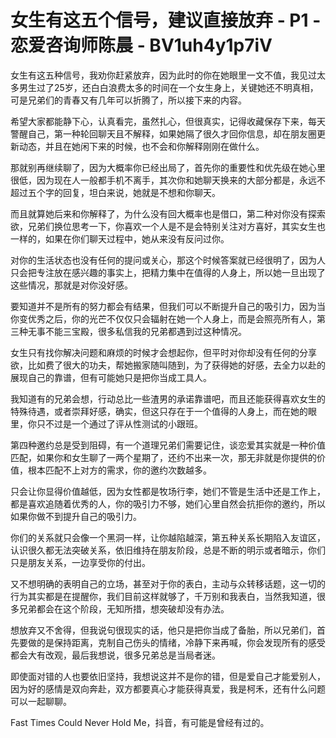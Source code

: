 # 女生有这五个信号，建议直接放弃 - P1 - 恋爱咨询师陈晨 - BV1uh4y1p7iV

女生有这五种信号，我劝你赶紧放弃，因为此时的你在她眼里一文不值，我见过太多男生过了25岁，还白白浪费太多的时间在一个女生身上，关键她还不明真相，可是兄弟们的青春又有几年可以折腾了，所以接下来的内容。

希望大家都能静下心，认真看完，虽然扎心，但很真实，记得收藏保存下来，每天警醒自己，第一种轮回聊天且不解释，如果她隔了很久才回你信息，却在朋友圈更新动态，并且在她闲下来的时候，也不会和你解释刚刚在做什么。

那就别再继续聊了，因为大概率你已经出局了，首先你的重要性和优先级在她心里很低，因为现在人一般都手机不离手，其次你和她聊天换来的大部分都是，永远不超过五个字的回复，坦白来说，她就是不想和你聊天。

而且就算她后来和你解释了，为什么没有回大概率也是借口，第二种对你没有探索欲，兄弟们换位思考一下，你喜欢一个人是不是会特别关注对方喜好，其实女生也一样的，如果在你们聊天过程中，她从来没有反问过你。

对你的生活状态也没有任何的提问或关心，那这个时候答案就已经很明了，因为人只会把专注放在感兴趣的事实上，把精力集中在值得的人身上，所以她一旦出现了这些情况，那就是对你没好感。

要知道并不是所有的努力都会有结果，但我们可以不断提升自己的吸引力，因为当你变优秀之后，你的光芒不仅仅只会辐射在她一个人身上，而是会照亮所有人，第三种无事不能三宝殿，很多私信我的兄弟都遇到过这种情况。

女生只有找你解决问题和麻烦的时候才会想起你，但平时对你却没有任何的分享欲，比如费了很大的功夫，帮她搬家随叫随到，为了获得她的好感，去全力以赴的展现自己的靠谱，但有可能她只是把你当成工具人。

我知道有的兄弟会想，行动总比一些渣男的承诺靠谱吧，而且还能获得喜欢女生的特殊待遇，或者崇拜好感，确实，但这只存在于一个值得的人身上，而在她的眼里，你只不过是一个通过了评从性测试的小跟班。

第四种邀约总是受到阻碍，有一个道理兄弟们需要记住，谈恋爱其实就是一种价值匹配，如果你和女生聊了一两个星期了，还约不出来一次，那无非就是你提供的价值，根本匹配不上对方的需求，你的邀约次数越多。

只会让你显得价值越低，因为女性都是牧场行李，她们不管是生活中还是工作上，都是喜欢追随着优秀的人，你的吸引力不够，她们心里自然会抗拒你的邀约，所以如果你做不到提升自己的吸引力。

你们的关系就只会像一个黑洞一样，让你越陷越深，第五种关系长期陷入友谊区，认识很久都无法突破关系，依旧维持在朋友阶段，总是不断的明示或者暗示，你们只是朋友关系，一边享受你的付出。

又不想明确的表明自己的立场，甚至对于你的表白，主动与众转移话题，这一切的行为其实都是在提醒你，我们目前这样就够了，千万别和我表白，当然我知道，很多兄弟都会在这个阶段，无知所措，想突破却没有办法。

想放弃又不舍得，但我说句很现实的话，他只是把你当成了备胎，所以兄弟们，首先要做的是保持距离，克制自己伤头的情绪，冷静下来再喊，你会发现所有的感受都会大有改观，最后我想说，很多兄弟总是当局者迷。

即使面对错的人也要依旧坚持，我想说这并不是你的错，但是爱自己才能爱别人，因为好的感情是双向奔赴，双方都要真心才能获得真爱，我是柯禾，还有什么问题可以一起聊聊。

Fast Times Could Never Hold Me，抖音，有可能是曾经有过的。